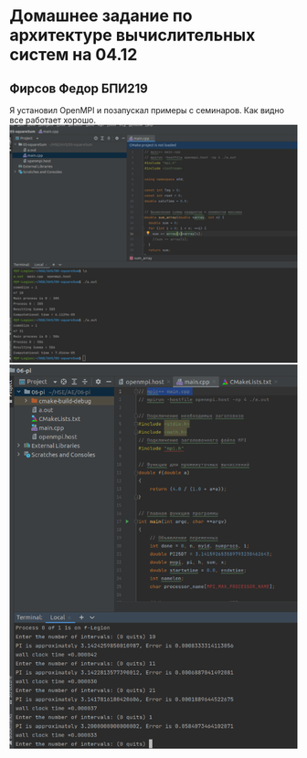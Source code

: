 # Домашнее задание по архитектуре вычислительных систем на 04.12
## Фирсов Федор БПИ219

Я установил OpenMPI и позапускал примеры с семинаров. Как видно все работает хорошо.
![img/180.png](img/180.png)
![img/179.png](img/179.png)
